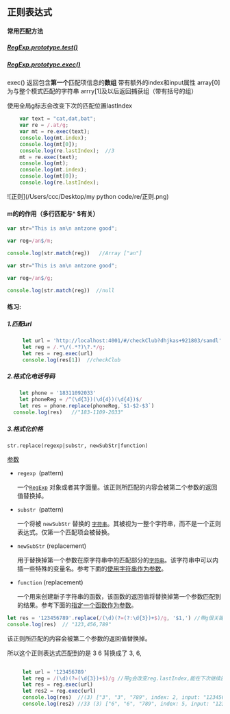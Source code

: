 

## 正则表达式

#### 常用匹配方法

##### [RegExp.prototype.test()](https://developer.mozilla.org/en-US/docs/Web/JavaScript/Reference/Global_Objects/RegExp/test)

##### [RegExp.prototype.exec()](https://developer.mozilla.org/en-US/docs/Web/JavaScript/Reference/Global_Objects/RegExp/exec)

exec()  返回包含**第一个**匹配项信息的**数组**
带有额外的index和input属性
array[0]为与整个模式匹配的字符串
arrry[1]及以后返回捕获组（带有括号的组）

使用全局g标志会改变下次的匹配位置lastIndex

```javascript
	var text = "cat,dat,bat";
	var	re = /.at/g;
	var mt = re.exec(text);
	console.log(mt.index);
	console.log(mt[0]);
	console.log(re.lastIndex);  //3
	mt = re.exec(text);
	console.log(mt);
	console.log(mt.index);
	console.log(mt[0]);
	console.log(re.lastIndex); 
```



![正则](/Users/ccc/Desktop/my python code/re/正则.png)



#### m的的作用（多行匹配与^ $有关）

```javascript
var str="This is an\n antzone good"; 

var reg=/an$/m;

console.log(str.match(reg))   //Array ["an"]
```

```javascript
var str="This is an\n antzone good"; 

var reg=/an$/g;

console.log(str.match(reg))  //null
```

#### 练习:

##### 1.匹配url

```js
     let url = 'http://localhost:4001/#/checkClub?dhjkas+921803/samdl'
     let reg = /.*\/(.*?)\?.*/g;
     let res = reg.exec(url)
     console.log(res[1])  //checkClub
```

##### 2.格式化电话号码

```js
	let phone = '18311092033'
	let phoneReg = /^(\d{3})(\d{4})(\d{4})$/
	let res = phone.replace(phoneReg,`$1-$2-$3`)
  console.log(res)   //"183-1109-2033"
```

##### 3.格式化价格



```
str.replace(regexp|substr, newSubStr|function)
```

[参数](https://developer.mozilla.org/zh-CN/docs/Web/JavaScript/Reference/Global_Objects/String/replace#参数)

- `regexp `(pattern)

  一个[`RegExp`](https://developer.mozilla.org/zh-CN/docs/Web/JavaScript/Reference/RegExp) 对象或者其字面量。该正则所匹配的内容会被第二个参数的返回值替换掉。

- `substr `(pattern)

  一个将被 `newSubStr` 替换的 [`字符串`](https://developer.mozilla.org/zh-CN/docs/Web/JavaScript/Reference/String)。其被视为一整个字符串，而不是一个正则表达式。仅第一个匹配项会被替换。

- `newSubStr` (replacement)

  用于替换掉第一个参数在原字符串中的匹配部分的[`字符串`](https://developer.mozilla.org/zh-CN/docs/Web/JavaScript/Reference/String)。该字符串中可以内插一些特殊的变量名。参考下面的[使用字符串作为参数](https://developer.mozilla.org/zh-CN/docs/Web/JavaScript/Reference/Global_Objects/String/replace#使用字符串作为参数)。

- `function` (replacement)

  一个用来创建新子字符串的函数，该函数的返回值将替换掉第一个参数匹配到的结果。参考下面的[指定一个函数作为参数](https://developer.mozilla.org/zh-CN/docs/Web/JavaScript/Reference/Global_Objects/String/replace#指定一个函数作为参数)。
  
  

```js
let res = '123456789'.replace(/(\d)(?=(?:\d{3})+$)/g, '$1,') //带g很关键 +匹配至少一次 必须最后离结束要有三个数字才能匹配
console.log(res)  // "123,456,789"
```

该正则所匹配的内容会被第二个参数的返回值替换掉。

所以这个正则表达式匹配到的是 3 6 背换成了 3,  6,

```js

     let url = '123456789'
     let reg = /(\d)(?=(\d{3})+$)/g //带g会改变reg.lastIndex,能在下次继续匹配
     let res = reg.exec(url)
     let res2 = reg.exec(url)
     console.log(res)  //(3) ["3", "3", "789", index: 2, input: "123456789", groups: undefined]
     console.log(res2) //33 (3) ["6", "6", "789", index: 5, input: "123456789", groups: undefined]
```

